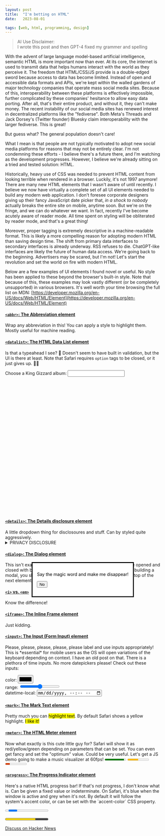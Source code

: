 ```yaml
---
layout: post
title:  "I'm betting on HTML"
date:   2023-08-01

tags: [web, html, programming, design]
---
```


> AI Use Disclaimer:
	<br>I wrote this post and then GPT-4 fixed my <span class="typo">grammer</span> and spelling

With the advent of large language model-based artificial intelligence, semantic HTML is more important now than ever. At its core, the internet is used to transmit data that helps humans interact with the world as they perceive it. The freedom that HTML/CSS/JS provide is a double-edged sword because access to data has become limited. Instead of open and accessible data formats and APIs, we're kept within the walled gardens of major technology companies that operate mass social media sites. Because of this, interoperability between these platforms is effectively impossible, further complicated by these companies' hesitance to allow easy data porting. After all, that's their entire product, and without it, they can't make money. The recent instability of our social media sites has renewed interest in decentralized platforms like the "fediverse". Both Meta's Threads and Jack Dorsey's (Twitter founder) Bluesky claim interoperability with the larger fediverse. This is great!

But guess what? The general population doesn't care!

What I mean is that people are not typically motivated to adopt new social media platforms for reasons that may not be entirely clear. I'm not condemning these efforts - I believe there's a future there, and I'm watching as the development progresses. However, I believe we're already sitting on a tried and tested solution: HTML.

Historically, heavy use of CSS was needed to prevent HTML content from looking terrible when rendered in a browser. Luckily, it's not 1997 anymore! There are many new HTML elements that I wasn't aware of until recently. I believe we now have virtually a complete set of all UI elements needed to build any modern web application. I don't foresee corporate designers giving up their fancy JavaScript date picker that, *in a shock to nobody* actually breaks the entire site on mobile, anytime soon. But we're on the fringe, and we can do whatever we want. In fact, recently I've become acutely aware of reader mode. All time spent on styling will be obliterated by reader mode, and that's a great thing!

Moreover, proper tagging is extremely descriptive in a machine-readable format. This is likely a more compelling reason for adopting modern HTML than saving design time. The shift from primary data interfaces to secondary interfaces is already underway. RSS refuses to die. ChatGPT-like interfaces are likely the future of human data access. We're going back to the beginning. Advertisers may be scared, but I'm not! Let's start the revolution and set the world on fire with modern HTML.

Below are a few examples of UI elements I found novel or useful. No style has been applied to these beyond the browser's built-in style. Note that because of this, these examples may look vastly different (or be completely unsupported) in various browsers. It's well worth your time browsing the full list on MDN: [https://developer.mozilla.org/en-US/docs/Web/HTML/Element](https://developer.mozilla.org/en-US/docs/Web/HTML/Element)

<h4><a href="https://developer.mozilla.org/en-US/docs/Web/HTML/Element/abbr"><code>&lt;abbr&gt;</code>: The Abbreviation element</a></h4>
Wrap any abbreviation in this! You can apply a style to highlight them. Mostly useful for machine reading.

<h4><a href="https://developer.mozilla.org/en-US/docs/Web/HTML/Element/datalist"><code>&lt;datalist&gt;</code>: The HTML Data List element</a></h4>
Is that a typeahead I see? 🧐 Doesn't seem to have built in validation, but the UI is there at least. Note that Safari requires <code>option</code> tags to be closed, or it just gives up. 😮‍💨

<label for="album-choice">Choose a King Gizzard album:</label>
<input list="albums" name="album-choice" id="album-choice">
<datalist id="albums">
  <option value="PetroDragonic Apocalypse"></option>
  <option value="Changes"></option>
  <option value="Laminated Denim"></option>
  <option value="Ice, Death, Planets, Lungs, Mushrooms and Lava"></option>
  <option value="Omnium Gatherum"></option>
  <option value="Made in Timeland"></option>
  <option value="Butterfly 3000"></option>
  <option value="L.W."></option>
  <option value="K.G."></option>
  <option value="Infest the Rats' Nest"></option>
  <option value="Fishing for Fishies"></option>
  <option value="Gumboot Soup"></option>
  <option value="Polygondwanaland"></option>
  <option value="Sketches of Brunswick East"></option>
  <option value="Murder of the Universe"></option>
  <option value="Flying Microtonal Banana"></option>
  <option value="Nonagon Infinity"></option>
  <option value="Paper Mâché Dream Balloon"></option>
  <option value="Quarters!"></option>
  <option value="I'm in Your Mind Fuzz"></option>
  <option value="Oddments"></option>
  <option value="Float Along – Fill Your Lungs"></option>
  <option value="Eyes Like the Sky"></option>
  <option value="12 Bar Bruise"></option>
</datalist>

<h4><a href="https://developer.mozilla.org/en-US/docs/Web/HTML/Element/details"><code>&lt;details&gt;</code>: The Details disclosure element</a></h4>
A little dropdown thing for disclosoures and stuff. Can by styled quite aggressively.

<details>
    <summary>PRIVACY DISCLOSURE</summary>
    You are being watched.
</details>

<h4><a href="https://developer.mozilla.org/en-US/docs/Web/HTML/Element/dialog"><code>&lt;dialog&gt;</code>: The Dialog element</a></h4>
<dialog open>
  <p>Say the magic word and make me disappear!</p>
  <form method="dialog">
    <button>No</button>
  </form>
</dialog>
This isn't exactly a modal, but it is a built-in element that can be opened and closed with buttons, forms, attributes, and JavaScript. If you're building a modal, you should use this as a base. Apparently, it renders on top of the next element.

<h4><a href="https://developer.mozilla.org/en-US/docs/Web/HTML/Element/em#i_vs._em"><code>&lt;i&gt;</code> vs. <code>&lt;em&gt;</code></a></h4>
Know the difference!

<h4><a href="https://www.youtube.com/watch?v=Htc-XeJwHyk"><code>&lt;iframe&gt;</code>: The Inline Frame element</a></h4>
Just kidding.

<h4><a href="https://developer.mozilla.org/en-US/docs/Web/HTML/Element/input"><code>&lt;input&gt;</code>: The Input (Form Input) element</a></h4>
Please, please, please, please, please label and use inputs appropriately! This is *essential* for mobile users as the OS will open variations of the keyboard depending on context. I have an old post on that. There is a plethora of time inputs. No more datepickers please! Check out these inputs:

color: <input type="color">
<br>
range: <input type="range">
<br>
datetime-local: <input type="datetime-local">

<h4><a href="https://developer.mozilla.org/en-US/docs/Web/HTML/Element/mark"><code>&lt;mark&gt;</code>: The Mark Text element</a></h4>
Pretty much you can <mark>highlight text</mark>. By default Safari shows a yellow highlight. <mark>I like it!</mark>

<h4><a href="https://developer.mozilla.org/en-US/docs/Web/HTML/Element/meter"><code>&lt;meter&gt;</code>: The HTML Meter element</a></h4>
Now what exactly is this cute little guy for? Safari will show it as red/yellow/green depending on parameters that can be set. You can even get fancy and set the "optimum" value. Could be very useful. Let's get a JS demo going to make a music visualizer at 60fps!
<meter min="0" max="100" low="33" high="66" optimum="80" value="90"></meter>
<meter min="0" max="100" low="33" high="66" optimum="80" value="50"></meter>
<meter min="0" max="100" low="33" high="66" optimum="80" value="20"></meter>

<h4><a href="https://developer.mozilla.org/en-US/docs/Web/HTML/Element/progress"><code>&lt;progress&gt;</code>: The Progress Indicator element</a></h4>
Here's a native HTML progress bar! If that's not progress, I don't know what is. Can be given a fixed value or indeterminate. On Safari, it's blue when the window is active and grey when it's not. By default it will follow the system's accent color, or can be set with the `accent-color` CSS property.

<progress id="progress-bar" aria-label="Content loading…"></progress>

<progress id="progress-bar" value="70" max="100" style="accent-color: gold;">70 %</progress>

[Discuss on Hacker News](https://news.ycombinator.com/item?id=36966653)
